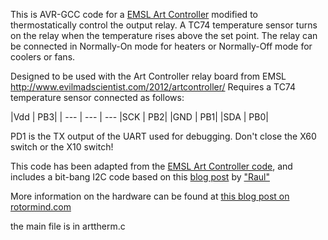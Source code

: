 
This is AVR-GCC code for a  [EMSL Art
Controller](http://www.evilmadscientist.com/2012/artcontroller/) modified to
thermostatically control the output relay. A TC74 temperature sensor
turns on the relay when the temperature rises above the set point. The
relay can be connected in Normally-On mode for heaters or Normally-Off
mode for coolers or fans.


Designed to be used with the Art Controller relay board from EMSL
http://www.evilmadscientist.com/2012/artcontroller/
Requires a TC74 temperature sensor connected as follows:


|Vdd | PB3|
| --- | --- | ---
|SCK | PB2|
|GND | PB1|
|SDA | PB0|


PD1 is the TX output of the UART used for debugging. Don't close the
X60 switch or the X10 switch!

This code has been adapted from the [EMSL Art Controller
code](http://wiki.evilmadscience.com/Art_Controller), and includes a
bit-bang I2C code based on this [blog
post](http://codinglab.blogspot.com/2008/10/i2c-on-avr-using-bit-banging.html)
by ["Raul"](http://www.blogger.com/profile/05112542436303049493)

More information on the hardware can be found at [this blog post on rotormind.com](http://rotormind.com/blog/2013/Art-Controller-Thermostat)




the main file is in arttherm.c
